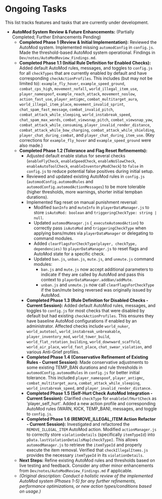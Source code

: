 # Ongoing Tasks

This list tracks features and tasks that are currently under development.

*   **AutoMod System Review & Future Enhancements:** (Partially Completed; Further Enhancements Pending)
    *   **Completed Phase 1 (Review & Initial Implementation):** Reviewed the AutoMod system. Implemented missing `automodConfig` in `config.js`. Made the threshold-based AutoMod system operational. Findings in `Dev/notes/AutoModReview_Findings.md`.
    *   **Completed Phase 1.1 (Initial Rule Definition for Enabled Checks):** Added default AutoMod rules, messages, and toggles to `config.js` for all `checkTypes` that are currently enabled by default and have corresponding `checkActionProfiles`. This includes (but may not be limited to): `example_fly_hover`, `example_speed_ground`, `combat_cps_high`, `movement_nofall`, `world_illegal_item_use`, `player_namespoof`, `example_reach_attack`, `movement_noslow`, `action_fast_use`, `player_antigmc`, `combat_multitarget_aura`, `world_illegal_item_place`, `movement_invalid_sprint`, `chat_spam_fast_message`, `combat_invalid_pitch`, `combat_attack_while_sleeping`, `world_instabreak_speed`, `chat_spam_max_words`, `combat_viewsnap_pitch`, `combat_viewsnap_yaw`, `combat_attack_while_consuming`, `player_invalid_render_distance`, `combat_attack_while_bow_charging`, `combat_attack_while_shielding`, `player_chat_during_combat`, and `player_chat_during_item_use`. (Key corrections for `example_fly_hover` and `example_speed_ground` were also made.)
    *   **Completed Phase 1.2 (Tolerance and Flag Reset Refinements):**
        *   Adjusted default enable status for several checks (`enableFlyCheck`, `enableSpeedCheck`, `enableNoSlowCheck`, `enableAutoToolCheck`, `enableInventoryModCheck`) to `false` in `config.js` to reduce potential false positives during initial setup.
        *   Reviewed and updated existing AutoMod rules in `config.js` (`automodConfig.automodRules` and `automodConfig.automodActionMessages`) to be more tolerable (higher thresholds, more warnings, shorter initial tempban durations).
        *   Implemented flag reset on manual punishment reversal:
            *   Modified `banInfo` and `muteInfo` in `playerDataManager.js` to store `isAutoMod: boolean` and `triggeringCheckType: string | null`.
            *   Updated `automodManager.js` (`_executeAutomodAction`) to correctly pass `isAutoMod` and `triggeringCheckType` when applying bans/mutes via `playerDataManager` or delegating to command modules.
            *   Added `clearFlagsForCheckType(player, checkType, dependencies)` to `playerDataManager.js` to reset flags and AutoMod state for a specific check.
            *   Updated `ban.js`, `unban.js`, `mute.js`, and `unmute.js` command modules:
                *   `ban.js` and `mute.js` now accept additional parameters to indicate if they are called by AutoMod and pass this context to `playerDataManager.addBan/addMute`.
                *   `unban.js` and `unmute.js` now call `clearFlagsForCheckType` if the ban/mute being reversed was originally issued by AutoMod.
        *   **Completed Phase 1.3 (Rule Definition for Disabled Checks - Current Session):** Added default AutoMod rules, messages, and toggles to `config.js` for most checks that were disabled by default but had existing `checkActionProfiles`. This ensures they have baseline AutoMod configurations if enabled by an administrator. Affected checks include `world_nuker`, `world_autotool`, `world_instabreak_unbreakable`, `player_inventory_mod`, `world_tower_build`, `world_flat_rotation_building`, `world_downward_scaffold`, `world_air_place`, `world_fast_place`, `chat_swear_violation`, and various Anti-Grief profiles.
        *   **Completed Phase 1.4 (Conservative Refinement of Existing Rules - Current Session):** Made conservative adjustments to some existing TEMP_BAN durations and rule thresholds in `automodConfig.automodRules` in `config.js` for better initial tolerance. This included `player_namespoof`, `player_antigmc`, `combat_multitarget_aura`, `combat_attack_while_sleeping`, `world_instabreak_speed`, and `player_invalid_render_distance`.
        *   **Completed Phase 1.5 (Self-Hurt Check AutoMod Integration - Current Session):** Clarified `checkType` for `enableSelfHurtCheck` as 'player_self_hurt'. Added a new action profile and corresponding AutoMod rules (WARN, KICK, TEMP_BAN), messages, and toggle to `config.js`.
        *   **Completed Phase 1.6 (REMOVE_ILLEGAL_ITEM Action Refactor - Current Session):** Investigated and refactored the `REMOVE_ILLEGAL_ITEM` AutoMod action. Modified `actionManager.js` to correctly store `violationDetails` (specifically `itemTypeId`) into `pData.lastViolationDetailsMap[checkType]`. This allows `automodManager.js` to retrieve the `itemTypeId` and properly execute the item removal. Verified that `checkIllegalItems.js` provides the necessary `itemTypeId` in its `violationDetails`.
    *   **Next Steps:** Refine existing AutoMod rules and thresholds based on live testing and feedback. Consider any other minor enhancements from `Dev/notes/AutoModReview_Findings.md` if applicable.
    *   *(Original description: Conduct a holistic review of the implemented AutoMod system (Phases 1-5) for any further refinements, performance optimizations, or new action types/conditions based on usage.)*
